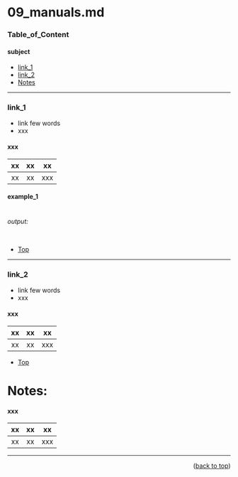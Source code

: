 <a name="topage"></a>

# 09_manuals.md

### Table_of_Content

#### subject
* [link_1](#link_1)
* [link_2](#link_2)
* [Notes](#Notes)


----

### link_1

* link few words
* xxx

#### xxx
| xx | xx | xx | 
| :-: | :-: |  :-: | 
| xx | xx | xxx  |

#### example_1

```
```

###### output: 

```
```

* [Top](#Table_of_Content)

----

### link_2

* link few words
* xxx

#### xxx
| xx | xx | xx | 
| :-: | :-: |  :-: | 
| xx | xx | xxx  |

* [Top](#Table_of_Content)


# Notes:

#### xxx
| xx | xx | xx | 
| :-: | :-: |  :-: | 
| xx | xx | xxx  |

----

<p align="right">(<a href="#topage">back to top</a>)</p>
<br/>
<br/>

